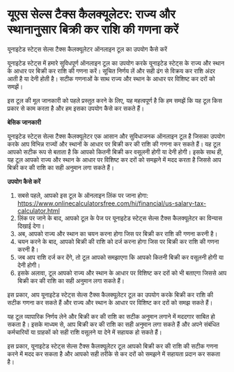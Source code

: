 यूएस सेल्स टैक्स कैलक्यूलेटर: राज्य और स्थानानुसार बिक्री कर राशि की गणना करें
==============================================================================

यूनाइटेड स्टेट्स सेल्स टैक्स कैलक्यूलेटर ऑनलाइन टूल का उपयोग कैसे करें

यूनाइटेड स्टेट्स में हमारे सुविधपूर्ण ऑनलाइन टूल का उपयोग करके यूनाइटेड स्टेट्स के राज्य और स्थान के आधार पर बिक्री कर राशि की गणना करें। सूचित निर्णय लें और सही ढंग से विक्रय कर राशि अंदर आती है या देनी होती है। सटीक गणनाओं के साथ राज्य और स्थान के आधार पर विशिष्ट कर दरों को समझें।

इस टूल की मूल जानकारी को पहले प्रस्तुत करने के लिए, यह महत्वपूर्ण है कि हम समझें कि यह टूल किस प्रकार से काम करता है और हम इसका उपयोग कैसे कर सकते हैं।

**बेसिक जानकारी**

यूनाइटेड स्टेट्स सेल्स टैक्स कैलक्यूलेटर एक आसान और सुविधाजनक ऑनलाइन टूल है जिसका उपयोग करके आप विभिन्न राज्यों और स्थानों के आधार पर बिक्री कर की राशि की गणना कर सकते हैं। यह टूल आपको सटीक रूप से बताता है कि आपको कितनी बिक्री कर वसूलनी होगी या देनी होगी। इसके साथ ही, यह टूल आपको राज्य और स्थान के आधार पर विशिष्ट कर दरों को समझने में मदद करता है जिससे आप बिक्री कर की राशि का सही अनुमान लगा सकते हैं।

**उपयोग कैसे करें**

1. सबसे पहले, आपको इस टूल के ऑनलाइन लिंक पर जाना होगा: <https://www.onlinecalculatorsfree.com/hi/financial/us-salary-tax-calculator.html>
2. लिंक पर जाने के बाद, आपको टूल के पेज पर यूनाइटेड स्टेट्स सेल्स टैक्स कैलक्यूलेटर का विन्यास दिखाई देगा।
3. अब, आपको राज्य और स्थान का चयन करना होगा जिस पर बिक्री कर राशि की गणना करनी है।
4. चयन करने के बाद, आपको बिक्री की राशि को दर्ज करना होगा जिस पर बिक्री कर राशि की गणना करनी है।
5. जब आप राशि दर्ज कर देंगे, तो टूल आपको समझाएगा कि आपको कितनी बिक्री कर वसूलनी होगी या देनी होगी।
6. इसके अलावा, टूल आपको राज्य और स्थान के आधार पर विशिष्ट कर दरों को भी बताएगा जिससे आप बिक्री कर की राशि का सही अनुमान लगा सकते हैं।

इस प्रकार, आप यूनाइटेड स्टेट्स सेल्स टैक्स कैलक्यूलेटर टूल का उपयोग करके बिक्री कर राशि की सटीक गणना कर सकते हैं और राज्य और स्थान के आधार पर विशिष्ट कर दरों को समझ सकते हैं।

यह टूल व्यापारिक निर्णय लेने और बिक्री कर की राशि का सटीक अनुमान लगाने में मददगार साबित हो सकता है। इसके माध्यम से, आप बिक्री कर की राशि का सही अनुमान लगा सकते हैं और अपने संबंधित कर्मचारियों या ग्राहकों को सही राशि वसूलने या देने में सहायक हो सकते हैं।

इस प्रकार, यूनाइटेड स्टेट्स सेल्स टैक्स कैलक्यूलेटर टूल आपको बिक्री कर की राशि की सटीक गणना करने में मदद कर सकता है और आपको सही तरीके से कर दरों को समझने में सहायता प्रदान कर सकता है।